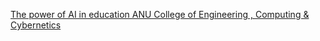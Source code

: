 [The power of AI in education   ANU College of Engineering , Computing & Cybernetics](https://qi.tc/qi/113524)